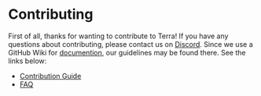# Contributing

First of all, thanks for wanting to contribute to Terra! If you have any questions about contributing, please contact us on [Discord](https://discord.gg/5fdPuxTg5Q). Since we use a GitHub Wiki for [documention](https://github.com/terrapkg/packages/wiki), our guidelines may be found there. See the links below:

* [Contribution Guide](https://github.com/terrapkg/packages/wiki/Contribute)
* [FAQ](https://github.com/terrapkg/packages/wiki/FAQ)
<!-- TODO: Submission/Package Policy -->